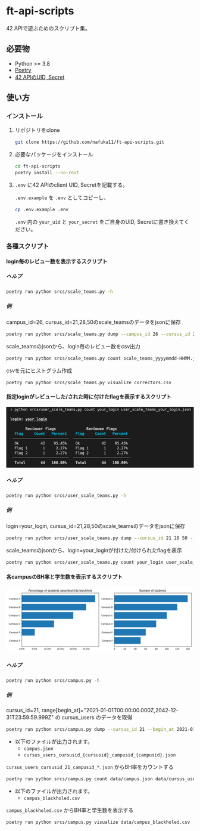 # ft-api-scripts

42 APIで遊ぶためのスクリプト集。

## 必要物

- Python >= 3.8
- [Poetry](https://python-poetry.org/docs/)
- [42 APIのUID, Secret](https://api.intra.42.fr/apidoc/guides/getting_started)

## 使い方

### インストール

1. リポジトリをclone

   ```bash
   git clone https://github.com/nafuka11/ft-api-scripts.git
   ```

1. 必要なパッケージをインストール

   ```bash
   cd ft-api-scripts
   poetry install --no-root
   ```

1. `.env` に42 APIのclient UID, Secretを記載する。

   `.env.example` を `.env` としてコピーし、
   ```bash
   cp .env.example .env
   ```
   `.env` 内の `your_uid` と `your_secret` をご自身のUID, Secretに書き換えてください。

### 各種スクリプト

#### login毎のレビュー数を表示するスクリプト

##### ヘルプ

```bash
poetry run python srcs/scale_teams.py -h
```

##### 例

campus_id=26, cursus_id=21,28,50のscale_teamsのデータをjsonに保存

```bash
poetry run python srcs/scale_teams.py dump --campus_id 26 --cursus_id 21 28 50
```

scale_teamsのjsonから、login毎のレビュー数をcsv出力

```bash
poetry run python srcs/scale_teams.py count scale_teams_yyyymmdd-HHMM.json
```

csvを元にヒストグラム作成

```
poetry run python srcs/scale_teams.py visualize correctors.csv
```

#### 指定loginがレビューした/された時に付けたflagを表示するスクリプト

![screenshot](docs/user_scale_teams.png)

##### ヘルプ

```bash
poetry run python srcs/user_scale_teams.py -h
```

##### 例

login=your_login, cursus_id=21,28,50のscale_teamsのデータをjsonに保存

```bash
poetry run python srcs/user_scale_teams.py dump --cursus_id 21 28 50 -- your_login
```

scale_teamsのjsonから、login=your_loginが付けた/付けられたflagを表示

```bash
poetry run python srcs/user_scale_teams.py count your_login user_scale_teams_your_login_yyyymmdd-HHMM.json
```

#### 各campusのBH率と学生数を表示するスクリプト

![screenshot](docs/campus.png)

##### ヘルプ
```bash
poetry run python srcs/campus.py -h
```

##### 例
cursus_id=21, range[begin_at]="2021-01-01T00:00:00.000Z,2042-12-31T23:59:59.999Z" の cursus_users のデータを取得
```bash
poetry run python srcs/campus.py dump --cursus_id 21 --begin_at 2021-01-01T00:00:00.000Z 2042-12-31T23:59:59.999Z
```
- 以下のファイルが出力されます。
  - `campus.json`
  - `cursus_users_cursusid_{cursusid}_campusid_{campusid}.json`

`cursus_users_cursusid_21_campusid_*.json` からBH率をカウントする
```bash
poetry run python srcs/campus.py count data/campus.json data/cursus_users_cursusid_21_campusid_*.json
```
- 以下のファイルが出力されます。
  - `campus_blackholed.csv`

`campus_blackholed.csv` からBH率と学生数を表示する
```bash
poetry run python srcs/campus.py visualize data/campus_blackholed.csv
```
